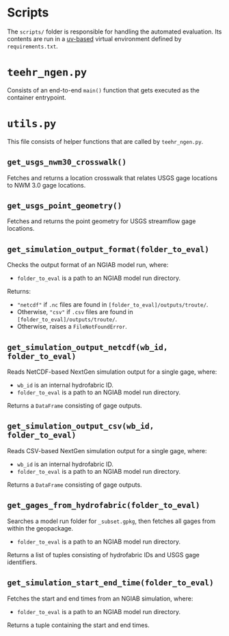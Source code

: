 # Scripts

The `scripts/` folder is responsible for handling the automated evaluation. Its contents are run in a [uv-based](https://docs.astral.sh/uv/) virtual environment defined by `requirements.txt`.

# `teehr_ngen.py`

Consists of an end-to-end `main()` function that gets executed as the container entrypoint.

# `utils.py`

This file consists of helper functions that are called by `teehr_ngen.py`.

## `get_usgs_nwm30_crosswalk()`

Fetches and returns a location crosswalk that relates USGS gage locations to NWM 3.0 gage locations.

## `get_usgs_point_geometry()`

Fetches and returns the point geometry for USGS streamflow gage locations.

## `get_simulation_output_format(folder_to_eval)`

Checks the output format of an NGIAB model run, where:
- `folder_to_eval` is a path to an NGIAB model run directory.

Returns:
- `"netcdf"` if `.nc` files are found in `[folder_to_eval]/outputs/troute/`.
- Otherwise, `"csv"` if `.csv` files are found in `[folder_to_eval]/outputs/troute/`.
- Otherwise, raises a `FileNotFoundError`.

## `get_simulation_output_netcdf(wb_id, folder_to_eval)`

Reads NetCDF-based NextGen simulation output for a single gage, where:
- `wb_id` is an internal hydrofabric ID. <!-- TODO: verify! -->
- `folder_to_eval` is a path to an NGIAB model run directory.

Returns a `DataFrame` consisting of gage outputs. <!-- TODO: Data type? -->

## `get_simulation_output_csv(wb_id, folder_to_eval)`

Reads CSV-based NextGen simulation output for a single gage, where:
- `wb_id` is an internal hydrofabric ID. <!-- TODO: verify! -->
- `folder_to_eval` is a path to an NGIAB model run directory.

Returns a `DataFrame` consisting of gage outputs. <!-- TODO: Data type? -->

## `get_gages_from_hydrofabric(folder_to_eval)`

Searches a model run folder for `_subset.gpkg`, then fetches all gages from within the geopackage.
- `folder_to_eval` is a path to an NGIAB model run directory.

Returns a list of tuples consisting of hydrofabric IDs and USGS gage identifiers. <!-- TODO: verify! -->

## `get_simulation_start_end_time(folder_to_eval)`

Fetches the start and end times from an NGIAB simulation, where:
- `folder_to_eval` is a path to an NGIAB model run directory.

Returns a tuple containing the start and end times. <!-- TODO: Data type? -->


<!-- TODO: NGIAB model run directory mentions should link to documentation. -->